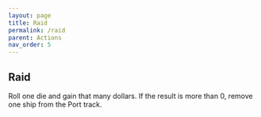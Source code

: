 ```yaml
---
layout: page
title: Raid
permalink: /raid
parent: Actions
nav_order: 5
---
```

## Raid
<!-- *Raiding gives your wealth a quick boost, but scares traders away.* -->

Roll one die and gain that many dollars. If the result is more than 0, remove one ship from the Port track.

